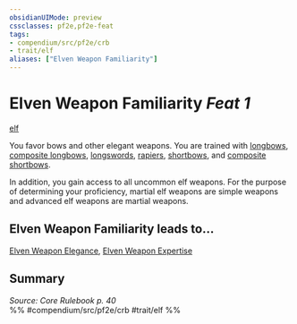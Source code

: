 ```yaml
---
obsidianUIMode: preview
cssclasses: pf2e,pf2e-feat
tags:
- compendium/src/pf2e/crb
- trait/elf
aliases: ["Elven Weapon Familiarity"]
---
```

# Elven Weapon Familiarity  *Feat 1*  
[elf](rules/traits/elf.md "Elf Ancestry & Heritage Trait")  


You favor bows and other elegant weapons. You are trained with [longbows](compendium/equipment/items/longbow.md), [composite longbows](compendium/equipment/items/composite-longbow.md), [longswords](compendium/equipment/items/longsword.md), [rapiers](compendium/equipment/items/rapier.md), [shortbows](compendium/equipment/items/shortbow.md), and [composite shortbows](compendium/equipment/items/composite-shortbow.md).

In addition, you gain access to all uncommon elf weapons. For the purpose of determining your proficiency, martial elf weapons are simple weapons and advanced elf weapons are martial weapons.

## Elven Weapon Familiarity leads to...

[Elven Weapon Elegance](compendium/feats/elven-weapon-elegance.md), [Elven Weapon Expertise](compendium/feats/elven-weapon-expertise.md)

## Summary

*Source: Core Rulebook p. 40*  
%% #compendium/src/pf2e/crb #trait/elf %%